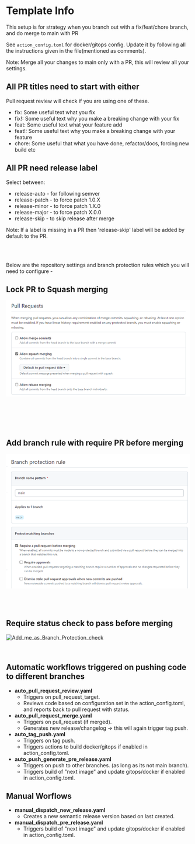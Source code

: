 # Template Info

This setup is for strategy when you branch out with a fix/feat/chore branch, and do merge to main with PR

See `action_config.toml` for docker/gitops config. Update it by following all the instructions given in the file(mentioned as comments).

Note: Merge all your changes to main only with a PR, this will review all your settings.

## All PR titles need to start with either

Pull request review will check if you are using one of these.

- fix: Some useful text what you fix
- fix!: Some useful text why you make a breaking change with your fix
- feat: Some useful text what your feature add
- feat!: Some useful text why you make a breaking change with your feature
- chore: Some useful that what you have done, refactor/docs, forcing new build etc


## All PR need release label

Select between:

- release-auto - for following semver
- release-patch - to force patch 1.0.X
- release-minor - to force patch 1.X.0
- release-major - to force patch X.0.0
- release-skip - to skip release after merge

Note: If a label is missing in a PR then 'release-skip' label will be added by default to the PR.

<br /><br />

Below are the repository settings and branch protection rules which you will need to configure -

## Lock PR to Squash merging

![Pull_request_merge](https://github.com/Aibel365/python-app-template/blob/d5a219f73a91d787e242e775880be59e08beee8a/images/PR.png)

<br /><br /><br /><br />

## Add branch rule with require PR before merging

![Branch_Protection](https://github.com/Aibel365/python-app-template/blob/d5a219f73a91d787e242e775880be59e08beee8a/images/BP_Rule.png)
<br /><br /><br /><br />

## Require status check to pass before merging

![Add_me_as_Branch_Protection_check](https://github.com/Aibel365/python-app-template/assets/121802270/d9ce10d6-cdf5-40ff-b72f-ff6fe86d645b)


<br />

## Automatic workflows triggered on pushing code to different branches

<ul>
  <li><b>auto_pull_request_review.yaml</b>
    <ul>
      <li>Triggers on pull_request_target.</li>
      <li>Reviews code based on configuration set in the action_config.toml, and reports back to pull request with status.</li>
    </ul>
  </li>
  <li><b>auto_pull_request_merge.yaml</b>
    <ul>
      <li>Triggers on pull_request (if merged).</li>
      <li>Generates new release/changelog -> this will again trigger tag push.</li>
    </ul>
  </li>
  <li><b>auto_tag_push.yaml</b>
    <ul>
      <li>Triggers on tag push.</li>
      <li>Triggers actions to build docker/gitops if enabled in action_config.toml.</li>
    </ul>
  </li>
  <li><b>auto_push_generate_pre_release.yaml</b>
    <ul>
      <li>Triggers on push to other branches. (as long as its not main branch).</li>
      <li>Triggers build of "next image" and update gitops/docker if enabled in action_config.toml.</li>
    </ul>
  </li>
</ul>



## Manual Worflows

<ul>
  <li><b>manual_dispatch_new_release.yaml</b>
    <ul>
      <li>Creates a new semantic release version based on last created.</li>
    </ul>
  </li>
  <li><b>manual_dispatch_pre_release.yaml</b>
    <ul>
      <li>Triggers build of "next image" and update gitops/docker if enabled in action_config.toml.</li>
    </ul>
  </li>
</ul>



